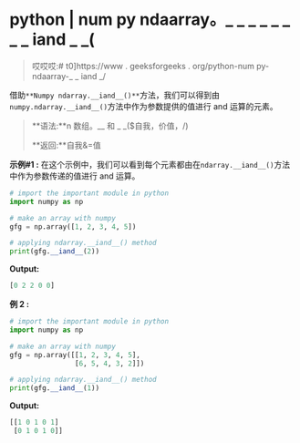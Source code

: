 # python | num py ndaarray。_ _ _ _ _ _ _ _ iand _ _(

> 哎哎哎:# t0]https://www . geeksforgeeks . org/python-num py-ndaarray-_ _ iand _/

借助`**Numpy ndarray.__iand__()**`方法，我们可以得到由`numpy.ndarray.__iand__()`方法中作为参数提供的值进行 and 运算的元素。

> **语法:**n 数组。__ 和 _ _($自我，价值，/)
> 
> **返回:**自我&=值

**示例#1 :**
在这个示例中，我们可以看到每个元素都由在`ndarray.__iand__()`方法中作为参数传递的值进行 and 运算。

```py
# import the important module in python
import numpy as np

# make an array with numpy
gfg = np.array([1, 2, 3, 4, 5])

# applying ndarray.__iand__() method
print(gfg.__iand__(2))
```

**Output:**

```py
[0 2 2 0 0]

```

**例 2 :**

```py
# import the important module in python
import numpy as np

# make an array with numpy
gfg = np.array([[1, 2, 3, 4, 5],
                [6, 5, 4, 3, 2]])

# applying ndarray.__iand__() method
print(gfg.__iand__(1))
```

**Output:**

```py
[[1 0 1 0 1]
 [0 1 0 1 0]]

```